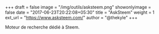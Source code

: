 +++
draft = false
image = "/img/outils/asksteem.png"
showonlyimage = false
date = "2017-06-23T20:22:08+05:30"
title = "AskSteem"
weight = 1
ext_url = "https://www.asksteem.com/"
author = "@thekyle"
+++

Moteur de recherche dédié à Steem.

<!--more-->
